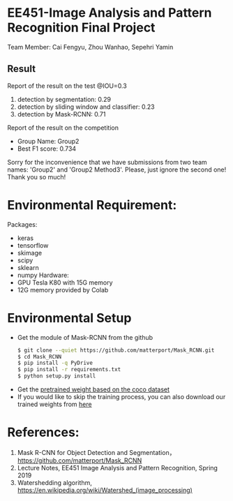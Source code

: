 # EE451-Image Analysis and Pattern Recognition Final Project
Team Member: Cai Fengyu, Zhou Wanhao, Sepehri Yamin

## Result
Report of the result on the test @IOU=0.3
1. detection by segmentation: 0.29
2. detection by sliding window and classifier: 0.23
3. detection by Mask-RCNN: 0.71

Report of the result on the competition
- Group Name: Group2
- Best F1 score: 0.734


Sorry for the inconvenience that we have submissions from two team names: 'Group2' and 'Group2 Method3'. Please, just ignore the second one! Thank you so much!

# Environmental Requirement:
Packages:
- keras
- tensorflow
- skimage
- scipy
- sklearn
- numpy
Hardware:
- GPU Tesla K80 with 15G memory
- 12G memory provided by Colab

# Environmental Setup
- Get the module of Mask-RCNN from the github
    ```sh
    $ git clone --quiet https://github.com/matterport/Mask_RCNN.git
    $ cd Mask_RCNN
    $ pip install -q PyDrive
    $ pip install -r requirements.txt
    $ python setup.py install
    ```
- Get the [pretrained weight based on the coco dataset](https://drive.google.com/open?id=1-BrhVIEwkXY499A9lWJiFFhmmKPCEf-x)
- If you would like to skip the training process, you can also download our trained weights from [here](https://drive.google.com/open?id=1-s_USIMMwfwQAyhPP20E1dvH9NscgAvF)

# References:
1. Mask R-CNN for Object Detection and Segmentation， https://github.com/matterport/Mask_RCNN
2. Lecture Notes, EE451 Image Analysis and Pattern Recognition, Spring 2019
3. Watershedding algorithm, https://en.wikipedia.org/wiki/Watershed_(image_processing)
